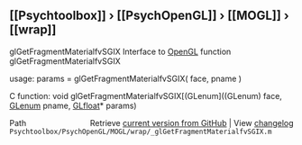 ## [[Psychtoolbox]] &#8250; [[PsychOpenGL]] &#8250; [[MOGL]] &#8250; [[wrap]]

glGetFragmentMaterialfvSGIX  Interface to [OpenGL](OpenGL) function glGetFragmentMaterialfvSGIX  
  
usage:  params = glGetFragmentMaterialfvSGIX( face, pname )  
  
C function:  void glGetFragmentMaterialfvSGIX[(GLenum]((GLenum) face, [GLenum](GLenum) pname, [GLfloat](GLfloat)\* params)  




<div class="code_header" style="text-align:right;">
  <span style="float:left;">Path&nbsp;&nbsp;</span> <span class="counter">Retrieve <a href=
  "https://raw.github.com/Psychtoolbox-3/Psychtoolbox-3/beta/Psychtoolbox/PsychOpenGL/MOGL/wrap/_glGetFragmentMaterialfvSGIX.m">current version from GitHub</a> | View <a href=
  "https://github.com/Psychtoolbox-3/Psychtoolbox-3/commits/beta/Psychtoolbox/PsychOpenGL/MOGL/wrap/_glGetFragmentMaterialfvSGIX.m">changelog</a></span>
</div>
<div class="code">
  <code>Psychtoolbox/PsychOpenGL/MOGL/wrap/_glGetFragmentMaterialfvSGIX.m</code>
</div>

